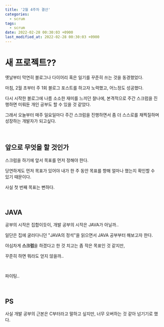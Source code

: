 ```yaml
---
title: '2월 4주차 결산'
categories:
  - scrum
tags:
  - scrum
date: 2022-02-28 00:30:03 +0900
last_modified_at: 2022-02-28 00:30:03 +0900
---
```


# 새 프로젝트??

옛날부터 막연히 블로그나 다이어리 혹은 일기를 꾸준히 쓰는 것을 동경했었다.

마침, 2월 초부터 주 1회 블로그 포스트를 하고자 노력했고, 어느정도 성공했다.

다시 시작한 블로그에 나름 소소한 재미를 느끼던 찰나에, 본격적으로 주간 스크럼을 진행하면 미뤄둔 개인 공부도 할 수 있을 것 같았다.

그래서 오늘부터 매주 일요일마다 주간 스크럼을 진행하면서 좀 더 스스로를 채찍질하며 성장하는 개발자가 되고싶다.

<br>

## 앞으로 무엇을 할 것인가

스크럼을 하기에 앞서 목표를 먼저 정해야 한다.

당연하게도 먼저 목표가 있어야 내가 한 주 동안 목표를 향해 얼마나 했는지 확인할 수 있기 때문이다.

사실 첫 번째 목표는 뻔하다.

<br>

## JAVA

공부의 시작은 집합이듯이, 개발 공부의 시작은 JAVA가 아닐까..

일단은 집에 굴러다니던 "JAVA의 정석"을 읽으면서 JAVA 공부부터 해보고자 한다.

야심차게 **스크럼**을 하겠다고 한 것 치고는 좀 작은 목표인 것 같지만,

꾸준히 하면 뭐라도 얻지 않을까..

<br>

파이팅..

<br>

## PS

사실 개발 공부의 근본은 C부터라고 말하고 싶지만, 너무 오버하는 것 같아 넘기기로 했다.

